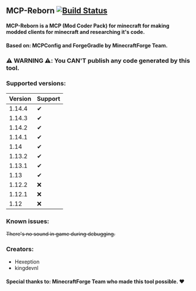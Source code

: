## MCP-Reborn [![Build Status](https://github.com/Hexeption/MCP-Reborn/workflows/Java%20CI/badge.svg)](https://github.com/Hexeption/MCP-Reborn/actions?workflow=Java+CI)

#### MCP-Reborn is a MCP (Mod Coder Pack) for minecraft for making modded clients for minecraft and researching it's code.

#### Based on: MCPConfig and ForgeGradle by MinecraftForge Team.

### :warning: WARNING :warning::  You CAN'T publish any code generated by this tool.

### Supported versions:

| Version     | Support |
| ---      | ---       |
| 1.14.4 | ✔         |
| 1.14.3 | ✔         |
| 1.14.2 | ✔         |
| 1.14.1     | ✔       |
| 1.14 | ✔     |
| 1.13.2 | ✔   |
| 1.13.1 | ✔    |
| 1.13 | ✔    |
| 1.12.2 | ❌    |
| 1.12.1 | ❌    |
| 1.12 | ❌    |

### Known issues:

~~There's no sound in game during debugging.~~

### Creators:

* Hexeption
* kingdevnl

#### Special thanks to: **MinecraftForge** Team who made this tool possible. ❤

